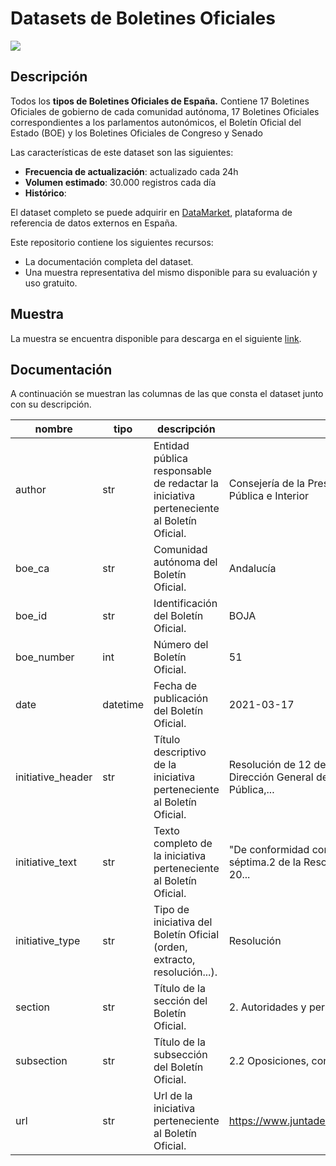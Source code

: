 # Datasets de Boletines Oficiales
<a href="https://datamarket.es">
  <img src="https://datamarket.es/media/banners/boletines-oficiales-banner.png">
</a>

## Descripción

Todos los __tipos de Boletines Oficiales de España.__ Contiene 17 Boletines Oficiales de gobierno de cada comunidad autónoma, 17 Boletines Oficiales correspondientes a los parlamentos autonómicos, el Boletín Oficial del Estado (BOE) y los Boletines Oficiales de Congreso y Senado

Las características de este dataset son las siguientes:

* __Frecuencia de actualización__: actualizado cada 24h
* __Volumen estimado__: 30.000 registros cada día
* __Histórico__: 

El dataset completo se puede adquirir en [DataMarket](https://datamarket.es/#boletines-oficiales-dataset), plataforma de referencia de datos externos en España. 

Este repositorio contiene los siguientes recursos:

* La documentación completa del dataset.
* Una muestra representativa del mismo disponible para su evaluación y uso gratuito.

## Muestra

La muestra se encuentra disponible para descarga en el siguiente [link](https://github.com/Data-Market/boletines_oficiales/blob/main/boletines-oficiales-sample.csv).

## Documentación

A continuación se muestran las columnas de las que consta el dataset junto con su descripción.

| nombre | tipo | descripción | ejemplo |
|--------|------|-------------|---------|
| author | str | Entidad pública responsable de redactar la iniciativa perteneciente al Boletín Oficial. | Consejería de la Presidencia, Administración Pública e Interior |
| boe_ca | str | Comunidad autónoma del Boletín Oficial. | Andalucía |
| boe_id | str | Identificación del Boletín Oficial. | BOJA |
| boe_number | int | Número del Boletín Oficial. | 51 |
| date | datetime | Fecha de publicación del Boletín Oficial. | 2021-03-17 |
| initiative_header | str | Título descriptivo de la iniciativa perteneciente al Boletín Oficial. | Resolución de 12 de marzo de 2021, de la Dirección General de Recursos Humanos y Función Pública,... |
| initiative_text  | str | Texto completo de la iniciativa perteneciente al Boletín Oficial. | "De conformidad con lo establecido en la base séptima.2 de la Resolución de 10 de diciembre de 20... |
| initiative_type | str | Tipo de iniciativa del Boletín Oficial (orden, extracto, resolución...). | Resolución |
| section | str | Título de la sección del Boletín Oficial. | 2. Autoridades y personal |
| subsection | str | Título de la subsección del Boletín Oficial. | 2.2 Oposiciones, concursos y otras convocatorias |
| url | str | Url de la iniciativa perteneciente al Boletín Oficial. | https://www.juntadeandalucia.es/boja/2021/51/11 |
